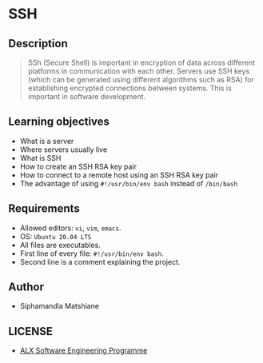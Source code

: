 # SSH

## Description
> SSh (Secure Shell) is important in encryption of data across different platforms in communication with each other. Servers use SSH keys (which can be generated using different algorithms such as RSA) for establishing encrypted connections between systems. This is important in software development.

## Learning objectives
- What is a server
- Where servers usually live
- What is SSH
- How to create an SSH RSA key pair
- How to connect to a remote host using an SSH RSA key pair
- The advantage of using `#!/usr/bin/env bash` instead of `/bin/bash`

## Requirements
- Allowed editors: `vi`, `vim`, `emacs`.
- OS: `Ubuntu 20.04 LTS`
- All files are executables.
- First line of every file: `#!/usr/bin/env bash`.
- Second line is a comment explaining the project.

## Author
- Siphamandla Matshiane

## LICENSE
- [ALX Software Engineering Programme](https://tech.alxafrica.com/software-engineering-plus-programme-johannesburg)
